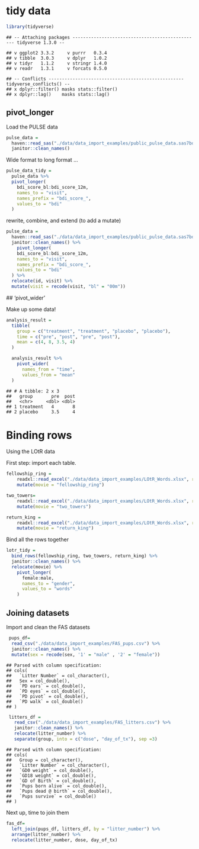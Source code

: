 tidy data
================

``` r
library(tidyverse)
```

    ## -- Attaching packages ------------------------------------------------ tidyverse 1.3.0 --

    ## v ggplot2 3.3.2     v purrr   0.3.4
    ## v tibble  3.0.3     v dplyr   1.0.2
    ## v tidyr   1.1.2     v stringr 1.4.0
    ## v readr   1.3.1     v forcats 0.5.0

    ## -- Conflicts --------------------------------------------------- tidyverse_conflicts() --
    ## x dplyr::filter() masks stats::filter()
    ## x dplyr::lag()    masks stats::lag()

## pivot\_longer

Load the PULSE data

``` r
pulse_data =
  haven::read_sas("./data/data_import_examples/public_pulse_data.sas7bdat") %>% 
  janitor::clean_names()
```

Wide format to long format …

``` r
pulse_data_tidy =
  pulse_data %>% 
  pivot_longer(
    bdi_score_bl:bdi_score_12m, 
    names_to = "visit", 
    names_prefix = "bdi_score_",
    values_to = "bdi"
  )
```

rewrite, combine, and extend (to add a mutate)

``` r
pulse_data =
  haven::read_sas("./data/data_import_examples/public_pulse_data.sas7bdat") %>% 
  janitor::clean_names() %>% 
    pivot_longer(
    bdi_score_bl:bdi_score_12m, 
    names_to = "visit", 
    names_prefix = "bdi_score_",
    values_to = "bdi"
  ) %>% 
  relocate(id, visit) %>% 
  mutate(visit = recode(visit, "bl" = "00m"))
```

\#\# ‘pivot\_wider’

Make up some data\!

``` r
analysis_result =
  tibble(
    group = c("treatment", "treatment", "placebo", "placebo"),
    time = c("pre", "post", "pre", "post"),
    mean = c(4, 8, 3.5, 4)
  )

  analysis_result %>% 
    pivot_wider(
      names_from = "time", 
      values_from = "mean"
  )
```

    ## # A tibble: 2 x 3
    ##   group       pre  post
    ##   <chr>     <dbl> <dbl>
    ## 1 treatment   4       8
    ## 2 placebo     3.5     4

# Binding rows

Using the LOtR data

First step: import each table.

``` r
fellowship_ring =
    readxl::read_excel("./data/data_import_examples/LOtR_Words.xlsx", range = "B3:D6") %>% 
    mutate(movie = "fellowship_ring")

two_towers=
    readxl::read_excel("./data/data_import_examples/LOtR_Words.xlsx", range = "F3:H6") %>% 
    mutate(movie = "two_towers")

return_king =
    readxl::read_excel("./data/data_import_examples/LOtR_Words.xlsx", range = "J3:L6") %>% 
    mutate(movie = "return_king")
```

Bind all the rows together

``` r
lotr_tidy =
  bind_rows(fellowship_ring, two_towers, return_king) %>% 
  janitor::clean_names() %>% 
  relocate(movie) %>% 
    pivot_longer(
      female:male,
      names_to = "gender", 
      values_to = "words"
    )
```

## Joining datasets

Import and clean the FAS datasets

``` r
 pups_df=
  read_csv("./data/data_import_examples/FAS_pups.csv") %>% 
  janitor::clean_names() %>% 
  mutate(sex = recode(sex, '1' = "male" , '2' = "female"))
```

    ## Parsed with column specification:
    ## cols(
    ##   `Litter Number` = col_character(),
    ##   Sex = col_double(),
    ##   `PD ears` = col_double(),
    ##   `PD eyes` = col_double(),
    ##   `PD pivot` = col_double(),
    ##   `PD walk` = col_double()
    ## )

``` r
 litters_df =
   read_csv("./data/data_import_examples/FAS_litters.csv") %>% 
   janitor::clean_names() %>% 
   relocate(litter_number) %>%  
   separate(group, into = c("dose", "day_of_tx"), sep =3)
```

    ## Parsed with column specification:
    ## cols(
    ##   Group = col_character(),
    ##   `Litter Number` = col_character(),
    ##   `GD0 weight` = col_double(),
    ##   `GD18 weight` = col_double(),
    ##   `GD of Birth` = col_double(),
    ##   `Pups born alive` = col_double(),
    ##   `Pups dead @ birth` = col_double(),
    ##   `Pups survive` = col_double()
    ## )

Next up, time to join them

``` r
fas_df=
  left_join(pups_df, litters_df, by = "litter_number") %>% 
  arrange(litter_number) %>% 
  relocate(litter_number, dose, day_of_tx)
```
